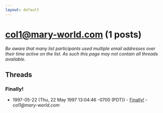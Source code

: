 ```yaml
---
layout: default
---
```


# col1@mary-world.com (1 posts)

_Be aware that many list participants used multiple email addresses over their time active on the list. As such this page may not contain all threads available._

## Threads

### Finally!
+ 1997-05-22 (Thu, 22 May 1997 13:04:46 -0700 (PDT)) - [Finally!](/archive/1997/05/de76e43d3fec5f71d81a8502cca6de4683cdfa8f5b58164a7d1356eb515ba1ef) - _col1@mary-world.com_


